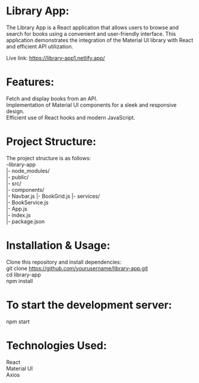 # Library App:
The Library App is a React application that allows users to browse and search for books using a convenient and user-friendly interface. This application demonstrates the integration of the Material UI library with React and efficient API utilization.

Live link: https://library-app1.netlify.app/

# Features:
Fetch and display books from an API. <br>
Implementation of Material UI components for a sleek and responsive design. <br>
Efficient use of React hooks and modern JavaScript.

# Project Structure:
The project structure is as follows: <br>
-library-app <br>
|- node_modules/  <br>
|- public/ <br>
|- src/ <br>
  |- components/ <br>
     |- Navbar.js 
     |- BookGrid.js 
  |- services/ <br>
     |- BookService.js <br>
  |- App.js <br>
  |- index.js <br>
|- package.json


# Installation & Usage:
Clone this repository and install dependencies: <br>
git clone https://github.com/yourusername/library-app.git <br>
cd library-app <br>
npm install 

# To start the development server:
npm start

# Technologies Used:
React <br>
Material UI <br>
Axios
